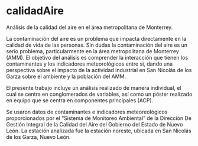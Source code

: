 # calidadAire
Análisis de la calidad del  aire  en  el área  metropolitana  de Monterrey. 

La contaminación del aire es un problema que impacta directamente en la calidad de vida de las personas. Sin dudas la contaminación del aire es un serio problema, particularmente en la área metropolitana de Monterrey (AMM). El objetivo del análisis es comprender la interacción que tienen los contaminantes y los indicadores meteorológicos entre si, dando una perspectiva sobre el impacto de la actividad industrial en San Nicolás de los Garza sobre el ambiente y la población del AMM.

El presente trabajo incluye un análisis realizado de manera individual, el cual se centra en conglomerados de variables, así como un póster realizado en equipo que se centra en componentes principales (ACP). 

Se usaron datos de contaminantes e indicadores meteoreológicos proporcionados por el “Sistema de Monitoreo Ambiental” de la Dirección De Gestión Integral de la Calidad del Aire del Gobierno del Estado de Nuevo León. La estación analizada fue la estación noreste, ubicada en San Nicolás de los Garza, Nuevo León.

